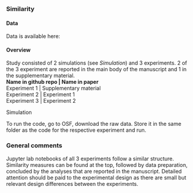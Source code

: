 ### Similarity <br>

#### Data
Data is available here:

#### Overview
Study consisted of 2 simulations (see *Simulation*) and 3 experiments. 2 of the 3 experiment are reported in the main body of the manuscript and 1 in the supplementary material. <br>
__Name in github repo 	| Name in paper <br>__
Experiment 1 		| Supplementary material <br>
Experiment 2 		| Experiment 1 <br>
Experiment 3 		| Experiment 2 <br>

Simulation 

To run the code, go to OSF, download the raw data. Store it in the same folder as the code for the respective experiment and run.  <br>

### General comments <br> 
Jupyter lab notebooks of all 3 experiments follow a similar structure. Similarity measures can be found at the top, followed by data preparation, concluded by the analyses that are reported in the manuscript. Detailed attention should be paid to the experimental design as there are small but relevant design differences between the experiments.